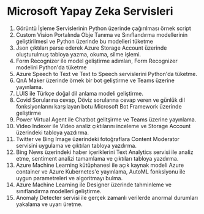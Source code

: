 # Microsoft Yapay Zeka Servisleri
1. Görüntü İşleme Servislerinin Python üzerinde çağırılması örnek script
2. Custom Vision Portalında Obje Tanıma ve Sınıflandırma modellerinin geliştirilmesi ve Python üzerinde bu modelleri tüketme
3. Json çıktıları parse ederek Azure Storage Account üzerinde oluşturulmuş tabloya yazma, okuma, silme işlemi.
4. Form Recognizer ile model geliştirme adımları, Form Recognizer modelini Python'da tüketme
5. Azure Speech to Text ve Text to Speech servislerini Python'da tüketme.
6. QnA Maker üzerinde örnek bir bot geliştirme ve Teams üzerine yayınlama.
7. LUIS ile Türkçe doğal dil anlama modeli geliştirme. 
8. Covid Sorularına cevap, Döviz sorularına cevap veren ve günlük dil fonksiyonlarını karşılayan botu Microsoft Bot Framework üzerinde geliştirme
9. Power Virtual Agent ile Chatbot gelitşirme ve Teams üzerine yayınlama.
10. Video Indexer ile Video analiz çıktılarını inceleme ve Storage Account üzerindeki tabloya yazdırma.
11. Twitter ve Bing Image üzerindeki fotoğraflara Content Moderator servisini uygulama ve çıktıları tabloya yazdırma.
12. Bing News üzerindeki haber içeriklerini Text Analytics servisi ile analiz etme, sentiment analizi tamamlama ve çıktıları tabloya yazdırma.
13. Azure Machine Learning kütüphanesi ile açık kaynak modeli Azure container ve Azure Kubernetes'e yayınlama, AutoML fonksiyonu ile uygun parametreleri ve algoritmayı bulma.
14. Azure Machine Learning ile Designer üzerinde tahminleme ve sınıflandırma modelleri geliştirme.
15. Anomaly Detecter servisi ile gerçek zamanlı verilerde anormal durumları yakalama ve uyarı üretme.

